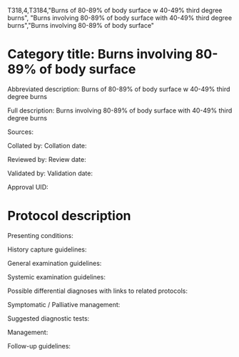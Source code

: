 T318,4,T3184,"Burns of 80-89% of body surface w 40-49% third degree burns", "Burns involving 80-89% of body surface with 40-49% third degree burns","Burns involving 80-89% of body surface"
# Category title: Burns involving 80-89% of body surface

Abbreviated description: Burns of 80-89% of body surface w 40-49% third degree burns

Full description: Burns involving 80-89% of body surface with 40-49% third degree burns

Sources:

Collated by:
Collation date:

Reviewed by:
Review date:

Validated by:
Validation date:

Approval UID:

# Protocol description

Presenting conditions:

History capture guidelines:

General examination guidelines:

Systemic examination guidelines:

Possible differential diagnoses with links to related protocols:

Symptomatic / Palliative management:

Suggested diagnostic tests:

Management:

Follow-up guidelines:
